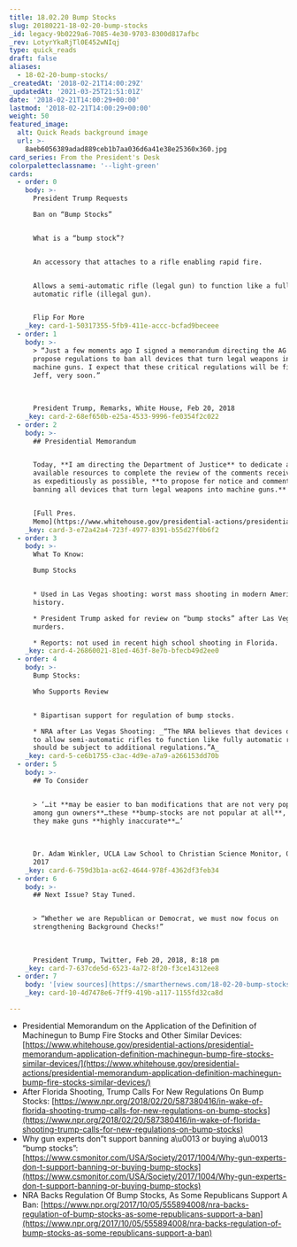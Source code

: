 ```yaml
---
title: 18.02.20 Bump Stocks
slug: 20180221-18-02-20-bump-stocks
_id: legacy-9b0229a6-7085-4e30-9703-8300d817afbc
_rev: LotyrYkaRjTl0E452wNIqj
type: quick_reads
draft: false
aliases:
  - 18-02-20-bump-stocks/
_createdAt: '2018-02-21T14:00:29Z'
_updatedAt: '2021-03-25T21:51:01Z'
date: '2018-02-21T14:00:29+00:00'
lastmod: '2018-02-21T14:00:29+00:00'
weight: 50
featured_image:
  alt: Quick Reads background image
  url: >-
    8aeb6056389adad889ceb1b7aa036d6a41e38e25360x360.jpg
card_series: From the President's Desk
colorpaletteclassname: '--light-green'
cards:
  - order: 0
    body: >-
      President Trump Requests  

      Ban on “Bump Stocks”


      What is a “bump stock”?


      An accessory that attaches to a rifle enabling rapid fire.


      Allows a semi-automatic rifle (legal gun) to function like a fully
      automatic rifle (illegal gun).


      Flip For More
    _key: card-1-50317355-5fb9-411e-accc-bcfad9beceee
  - order: 1
    body: >-
      > “Just a few moments ago I signed a memorandum directing the AG to
      propose regulations to ban all devices that turn legal weapons into
      machine guns. I expect that these critical regulations will be finalized,
      Jeff, very soon.”  
        
        
        
      President Trump, Remarks, White House, Feb 20, 2018
    _key: card-2-68ef650b-e25a-4533-9996-fe0354f2c022
  - order: 2
    body: >-
      ## Presidential Memorandum


      Today, **I am directing the Department of Justice** to dedicate all
      available resources to complete the review of the comments received, and,
      as expeditiously as possible, **to propose for notice and comment a rule
      banning all devices that turn legal weapons into machine guns.**


      [Full Pres.
      Memo](https://www.whitehouse.gov/presidential-actions/presidential-memorandum-application-definition-machinegun-bump-fire-stocks-similar-devices/)
    _key: card-3-e72a42a4-723f-4977-8391-b55d27f0b6f2
  - order: 3
    body: >-
      What To Know:  

      Bump Stocks


      * Used in Las Vegas shooting: worst mass shooting in modern American
      history.

      * President Trump asked for review on “bump stocks” after Las Vegas
      murders.

      * Reports: not used in recent high school shooting in Florida.
    _key: card-4-26860021-81ed-463f-8e7b-bfecb49d2ee0
  - order: 4
    body: >-
      Bump Stocks:  

      Who Supports Review


      * Bipartisan support for regulation of bump stocks.

      * NRA after Las Vegas Shooting: _“The NRA believes that devices designed
      to allow semi-automatic rifles to function like fully automatic rifles
      should be subject to additional regulations.”A_
    _key: card-5-ce6b1755-c3ac-4d9e-a7a9-a266153dd70b
  - order: 5
    body: >-
      ## To Consider


      > ‘…it **may be easier to ban modifications that are not very popular
      among gun owners**…these **bump-stocks are not popular at all**, because
      they make guns **highly inaccurate**…’  
        
        
        
      Dr. Adam Winkler, UCLA Law School to Christian Science Monitor, Oct 17,
      2017
    _key: card-6-759d3b1a-ac62-4644-978f-4362df3feb34
  - order: 6
    body: >-
      ## Next Issue? Stay Tuned.


      > “Whether we are Republican or Democrat, we must now focus on
      strengthening Background Checks!”  
        
        
        
      President Trump, Twitter, Feb 20, 2018, 8:18 pm
    _key: card-7-637cde5d-6523-4a72-8f20-f3ce14312ee8
  - order: 7
    body: '[view sources](https://smarthernews.com/18-02-20-bump-stocks/)'
    _key: card-10-4d7478e6-7ff9-419b-a117-1155fd32ca8d

---
```

* Presidential Memorandum on the Application of the Definition of Machinegun to Bump Fire Stocks and Other Similar Devices: [https://www.whitehouse.gov/presidential-actions/presidential-memorandum-application-definition-machinegun-bump-fire-stocks-similar-devices/](https://www.whitehouse.gov/presidential-actions/presidential-memorandum-application-definition-machinegun-bump-fire-stocks-similar-devices/)
* After Florida Shooting, Trump Calls For New Regulations On Bump Stocks: [https://www.npr.org/2018/02/20/587380416/in-wake-of-florida-shooting-trump-calls-for-new-regulations-on-bump-stocks](https://www.npr.org/2018/02/20/587380416/in-wake-of-florida-shooting-trump-calls-for-new-regulations-on-bump-stocks)
* Why gun experts don”t support banning a\u0013 or buying a\u0013 “bump stocks”: [https://www.csmonitor.com/USA/Society/2017/1004/Why-gun-experts-don-t-support-banning-or-buying-bump-stocks](https://www.csmonitor.com/USA/Society/2017/1004/Why-gun-experts-don-t-support-banning-or-buying-bump-stocks)
* NRA Backs Regulation Of Bump Stocks, As Some Republicans Support A Ban: [https://www.npr.org/2017/10/05/555894008/nra-backs-regulation-of-bump-stocks-as-some-republicans-support-a-ban](https://www.npr.org/2017/10/05/555894008/nra-backs-regulation-of-bump-stocks-as-some-republicans-support-a-ban)